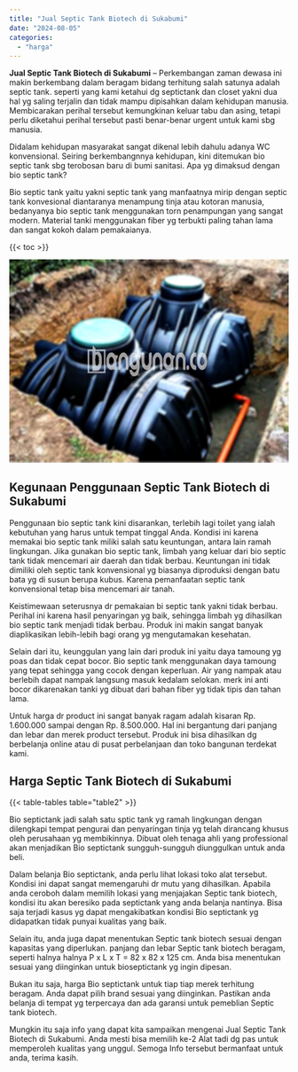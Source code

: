 ```yaml
---
title: "Jual Septic Tank Biotech di Sukabumi"
date: "2024-08-05"
categories: 
  - "harga"
---
```


**Jual Septic Tank Biotech di Sukabumi** – Perkembangan zaman dewasa ini makin berkembang dalam beragam bidang terhitung salah satunya adalah septic tank. seperti yang kami ketahui dg septictank dan closet yakni dua hal yg saling terjalin dan tidak mampu dipisahkan dalam kehidupan manusia. Membicarakan perihal tersebut kemungkinan keluar tabu dan asing, tetapi perlu diketahui perihal tersebut pasti benar-benar urgent untuk kami sbg manusia.

Didalam kehidupan masyarakat sangat dikenal lebih dahulu adanya WC konvensional. Seiring berkembangnnya kehidupan, kini ditemukan bio septic tank sbg terobosan baru di bumi sanitasi. Apa yg dimaksud dengan bio septic tank?

Bio septic tank yaitu yakni septic tank yang manfaatnya mirip dengan septic tank konvesional diantaranya menampung tinja atau kotoran manusia, bedanyanya bio septic tank menggunakan torn penampungan yang sangat modern. Material tanki menggunakan fiber yg terbukti paling tahan lama dan sangat kokoh dalam pemakaianya.

{{< toc >}}

![Jual Septic Tank Biotech di Sukabumi](/images/jual-bio-septictank-22.png)

## Kegunaan Penggunaan Septic Tank Biotech di Sukabumi

Penggunaan bio septic tank kini disarankan, terlebih lagi toilet yang ialah kebutuhan yang harus untuk tempat tinggal Anda. Kondisi ini karena memakai bio septic tank miliki salah satu keuntungan, antara lain ramah lingkungan. Jika gunakan bio septic tank, limbah yang keluar dari bio septic tank tidak mencemari air daerah dan tidak berbau. Keuntungan ini tidak dimiliki oleh septic tank konvensional yg biasanya diproduksi dengan batu bata yg di susun berupa kubus. Karena pemanfaatan septic tank konvensional tetap bisa mencemari air tanah.

Keistimewaan seterusnya dr pemakaian bi septic tank yakni tidak berbau. Perihal ini karena hasil penyaringan yg baik, sehingga limbah yg dihasilkan bio septic tank menjadi tidak berbau. Produk ini makin sangat banyak diaplikasikan lebih-lebih bagi orang yg mengutamakan kesehatan.

Selain dari itu, keunggulan yang lain dari produk ini yaitu daya tamoung yg poas dan tidak cepat bocor. Bio septic tank menggunakan daya tamoung yang tepat sehingga yang cocok dengan keperluan. Air yang nampak atau berlebih dapat nampak langsung masuk kedalam selokan. merk ini anti bocor dikarenakan tanki yg dibuat dari bahan fiber yg tidak tipis dan tahan lama.

Untuk harga dr product ini sangat banyak ragam adalah kisaran Rp. 1.600.000 sampai dengan Rp. 8.500.000. Hal ini bergantung dari panjang dan lebar dan merek product tersebut. Produk ini bisa dihasilkan dg berbelanja online atau di pusat perbelanjaan dan toko bangunan terdekat kami.

## Harga Septic Tank Biotech di Sukabumi

{{< table-tables table="table2" >}}

Bio septictank jadi salah satu sptic tank yg ramah lingkungan dengan dilengkapi tempat pengurai dan penyaringan tinja yg telah dirancang khusus oleh perusahaan yg membikinnya. Dibuat oleh tenaga ahli yang professional akan menjadikan Bio septictank sungguh-sungguh diunggulkan untuk anda beli.

Dalam belanja Bio septictank, anda perlu lihat lokasi toko alat tersebut. Kondisi ini dapat sangat memengaruhi dr mutu yang dihasilkan. Apabila anda ceroboh dalam memilih lokasi yang menjajakan Septic tank biotech, kondisi itu akan beresiko pada septictank yang anda belanja nantinya. Bisa saja terjadi kasus yg dapat mengakibatkan kondisi Bio septictank yg didapatkan tidak punyai kualitas yang baik.

Selain itu, anda juga dapat menentukan Septic tank biotech sesuai dengan kapasitas yang diperlukan. panjang dan lebar Septic tank biotech beragam, seperti halnya halnya P x L x T = 82 x 82 x 125 cm. Anda bisa menentukan sesuai yang diinginkan untuk bioseptictank yg ingin dipesan.

Bukan itu saja, harga Bio septictank untuk tiap tiap merek terhitung beragam. Anda dapat pilih brand sesuai yang diinginkan. Pastikan anda belanja di tempat yg terpercaya dan ada garansi untuk pemeblian Septic tank biotech.

Mungkin itu saja info yang dapat kita sampaikan mengenai Jual Septic Tank Biotech di Sukabumi. Anda mesti bisa memilih ke-2 Alat tadi dg pas untuk memperoleh kualitas yang unggul. Semoga Info tersebut bermanfaat untuk anda, terima kasih.
